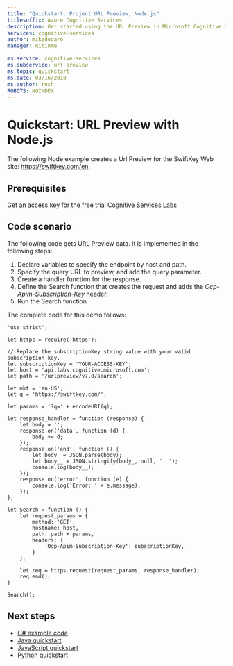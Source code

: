 ```yaml
---
title: "Quickstart: Project URL Preview, Node.js"
titlesuffix: Azure Cognitive Services
description: Get started using the URL Preview in Microsoft Cognitive Services on Azure.
services: cognitive-services
author: mikedodaro
manager: nitinme

ms.service: cognitive-services
ms.subservice: url-preview
ms.topic: quickstart
ms.date: 03/16/2018
ms.author: rosh
ROBOTS: NOINDEX
---
```

# Quickstart: URL Preview with Node.js 

The following Node example creates a Url Preview for the SwiftKey Web site: https://swiftkey.com/en.

## Prerequisites

Get an access key for the free trial [Cognitive Services Labs](https://msr-apis.portal.azure-api.net)

## Code scenario 

The following code gets URL Preview data.
It is implemented in the following steps:
1. Declare variables to specify the endpoint by host and path.
2. Specify the query URL to preview, and add the query parameter.  
3. Create a handler function for the response.
4. Define the Search function that creates the request and adds the *Ocp-Apim-Subscription-Key* header.
5. Run the Search function. 

The complete code for this demo follows:

```
'use strict';

let https = require('https');

// Replace the subscriptionKey string value with your valid subscription key.
let subscriptionKey = 'YOUR-ACCESS-KEY'; 
let host = 'api.labs.cognitive.microsoft.com';
let path = '/urlpreview/v7.0/search';

let mkt = 'en-US';
let q = 'https://swiftkey.com/';

let params = '?q=' + encodeURI(q);

let response_handler = function (response) {
    let body = '';
    response.on('data', function (d) {
        body += d;
    });
    response.on('end', function () {
        let body_ = JSON.parse(body);
        let body__ = JSON.stringify(body_, null, '  ');
        console.log(body__);
    });
    response.on('error', function (e) {
        console.log('Error: ' + e.message);
    });
};

let Search = function () {
    let request_params = {
        method: 'GET',
        hostname: host,
        path: path + params,
        headers: {
            'Ocp-Apim-Subscription-Key': subscriptionKey,
        }
    };

    let req = https.request(request_params, response_handler);
    req.end();
}

Search();

```

## Next steps
- [C# example code](csharp.md)
- [Java quickstart](java-quickstart.md)
- [JavaScript quickstart](javascript.md)
- [Python quickstart](python-quickstart.md)
